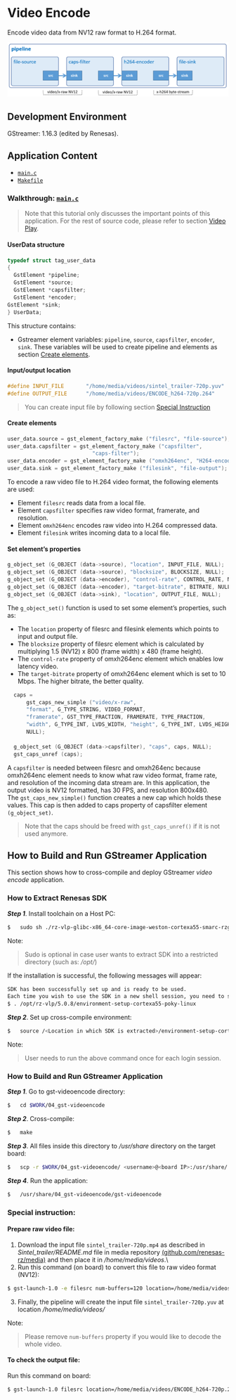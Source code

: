 # Video Encode

Encode video data from NV12 raw format to H.264 format.

![Figure video encode pipeline](figure.png)

## Development Environment

GStreamer: 1.16.3 (edited by Renesas).

## Application Content

+ [`main.c`](main.c)
+ [`Makefile`](Makefile)

### Walkthrough: [`main.c`](main.c)
>Note that this tutorial only discusses the important points of this application. For the rest of source code, please refer to section [Video Play](../02_gst-videoplay/README.md).

#### UserData structure
```c
typedef struct tag_user_data
{
  GstElement *pipeline;
  GstElement *source;
  GstElement *capsfilter;
  GstElement *encoder;
GstElement *sink;
} UserData;
```
This structure contains:
- Gstreamer element variables: `pipeline`, `source`, `capsfilter`, `encoder`, `sink`. These variables will be used to create pipeline and elements as section [Create elements](#create-elements).

#### Input/output location
```c
#define INPUT_FILE       "/home/media/videos/sintel_trailer-720p.yuv"
#define OUTPUT_FILE      "/home/media/videos/ENCODE_h264-720p.264"
```
> You can create input file by following section [Special Instruction](#special-instruction)

#### Create elements
```c
user_data.source = gst_element_factory_make ("filesrc", "file-source");
user_data.capsfilter = gst_element_factory_make ("capsfilter",
                           "caps-filter");
user_data.encoder = gst_element_factory_make ("omxh264enc", "H264-encoder");
user_data.sink = gst_element_factory_make ("filesink", "file-output");
```
To encode a raw video file to H.264 video format, the following elements are used:
-	 Element `filesrc` reads data from a local file.
-	 Element `capsfilter` specifies raw video format, framerate, and resolution.
-	 Element `omxh264enc` encodes raw video into H.264 compressed data.
-	 Element `filesink` writes incoming data to a local file.

#### Set element’s properties
```c
g_object_set (G_OBJECT (data->source), "location", INPUT_FILE, NULL);
g_object_set (G_OBJECT (data->source), "blocksize", BLOCKSIZE, NULL);
g_object_set (G_OBJECT (data->encoder), "control-rate", CONTROL_RATE, NULL);
g_object_set (G_OBJECT (data->encoder), "target-bitrate", BITRATE, NULL);
g_object_set (G_OBJECT (data->sink), "location", OUTPUT_FILE, NULL);
```
The `g_object_set()` function is used to set some element’s properties, such as:
-	 The `location` property of filesrc and filesink elements which points to input and output file.
-	 The `blocksize` property of filesrc element which is calculated by multiplying 1.5 (NV12) x 800 (frame width) x 480 (frame height).
-	 The `control-rate` property of omxh264enc element which enables low latency video.
-	 The `target-bitrate` property of omxh264enc element which is set to 10 Mbps. The higher bitrate, the better quality.

```c
  caps =
      gst_caps_new_simple ("video/x-raw",
      "format", G_TYPE_STRING, VIDEO_FORMAT,
      "framerate", GST_TYPE_FRACTION, FRAMERATE, TYPE_FRACTION,
      "width", G_TYPE_INT, LVDS_WIDTH, "height", G_TYPE_INT, LVDS_HEIGHT,
      NULL);

  g_object_set (G_OBJECT (data->capsfilter), "caps", caps, NULL);
  gst_caps_unref (caps);
```
A `capsfilter` is needed between filesrc and omxh264enc because omxh264enc element needs to know what raw video format, frame rate, and resolution of the incoming data stream are. In this application, the output video is NV12 formatted, has 30 FPS, and resolution 800x480.\
The `gst_caps_new_simple()` function creates a new cap which holds these values. This cap is then added to caps property of capsfilter element `(g_object_set)`.
>Note that the caps should be freed with `gst_caps_unref()` if it is not used anymore.

## How to Build and Run GStreamer Application

This section shows how to cross-compile and deploy GStreamer _video encode_ application.

### How to Extract Renesas SDK
***Step 1***. Install toolchain on a Host PC:
```sh
$   sudo sh ./rz-vlp-glibc-x86_64-core-image-weston-cortexa55-smarc-rzg2l-toolchain-5.0.8.sh
```
Note:
> Sudo is optional in case user wants to extract SDK into a restricted directory (such as: _/opt/_)

If the installation is successful, the following messages will appear:
```sh
SDK has been successfully set up and is ready to be used.
Each time you wish to use the SDK in a new shell session, you need to source the environment setup script e.g.
$ . /opt/rz-vlp/5.0.8/environment-setup-cortexa55-poky-linux
```
***Step 2***. Set up cross-compile environment:
```sh
$   source /<Location in which SDK is extracted>/environment-setup-cortexa55-poky-linux
```
Note:
>User needs to run the above command once for each login session.

### How to Build and Run GStreamer Application

***Step 1***. Go to gst-videoencode directory:
```sh
$   cd $WORK/04_gst-videoencode
```

***Step 2***. Cross-compile:
```sh
$   make
```
***Step 3***. All files inside this directory to _/usr/share_ directory on the target board:
```sh
$   scp -r $WORK/04_gst-videoencode/ <username>@<board IP>:/usr/share/
```
***Step 4***. Run the application:
```sh
$   /usr/share/04_gst-videoencode/gst-videoencode
```
### Special instruction:
#### Prepare raw video file:
   1. Download the input file `sintel_trailer-720p.mp4` as described in _Sintel_trailer/README.md_ file in media repository [(github.com/renesas-rz/media)](https://github.com/renesas-rz/media) and then place it in _/home/media/videos_.\
   2. Run this command (on board) to convert this file to raw video format (NV12):
   ```sh
   $ gst-launch-1.0 -e filesrc num-buffers=120 location=/home/media/videos/sintel_trailer-720p.mp4 ! qtdemux ! h264parse ! omxh264dec no-copy=false ! filesink location=/home/media/videos/sintel_trailer-720p.yuv
   ```
   3. Finally, the pipeline will create the input file `sintel_trailer-720p.yuv` at location _/home/media/videos/_

   Note:
   >Please remove `num-buffers` property if you would like to decode the whole video.

#### To check the output file:
Run this command on board:
```sh
$ gst-launch-1.0 filesrc location=/home/media/videos/ENCODE_h264-720p.264 ! h264parse ! omxh264dec ! waylandsink
```